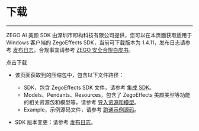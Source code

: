 # 下载

- - -

ZEGO AI 美颜 SDK 由深圳市即构科技有限公司提供，您可以在本页面获取适用于 Windows 客户端的 ZegoEffects SDK，当前可下载版本为 1.4.11，发布日志请参考 [发布日志](/ai-effects-windows-c/overview/release-notes)，合规事宜请参考 [ZEGO 安全合规白皮书](https://doc-zh.zego.im/policies-and-agreements/zego-security-and-compliance-white-paper)。

<Card title="ZegoEffects SDK v1.4.11" href="https://artifact-sdk.zego.im/AIEffect/ZegoEffects/sdk/win/ZegoEffects-release-win-shared-c.zip">
点击下载
</Card>

<Note title="说明">

- 该页面获取到的压缩包中，包含以下文件路径：

    - SDK，包含 ZegoEffects SDK 文件，请参考 [集成 SDK](/ai-effects-windows-c/quick-starts/import-the-sdk)。
    - Models、Pendants、Resources，包含了 ZegoEffects 美颜美型等功能的相关资源包和模型等，请参考 [导入资源和模型](/ai-effects-windows-c/quick-starts/import-resources-and-models)。
    - Example，示例源码文件，请参考 [跑通示例源码](/ai-effects-windows-c/quick-starts/run-sample-codes)。

- SDK 版本变更：请参考 [发布日志](/ai-effects-windows-c/overview/release-notes)。
</Note>


